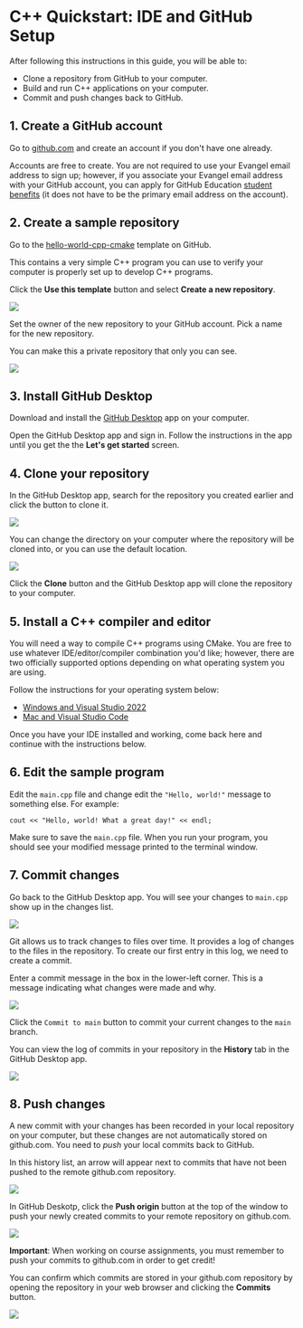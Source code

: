 # C++ Quickstart: IDE and GitHub Setup

After following this instructions in this guide, you will be able to:

- Clone a repository from GitHub to your computer.
- Build and run C++ applications on your computer.
- Commit and push changes back to GitHub.

## 1. Create a GitHub account

Go to [github.com](github.com) and create an account if you don't have one already.

Accounts are free to create. You are not required to use your Evangel email address to sign up; however, if you associate your Evangel email address with your GitHub account, you can apply for GitHub Education [student benefits](https://education.github.com/pack) (it does not have to be the primary email address on the account).

## 2. Create a sample repository

Go to the [hello-world-cpp-cmake](https://github.com/eu-cpsc/hello-world-cpp-cmake) template on GitHub.

This contains a very simple C++ program you can use to verify your computer is properly set up to develop C++ programs.

Click the **Use this template** button and select **Create a new repository**.

![](./img/github-template-create-repo.png)

Set the owner of the new repository to your GitHub account. Pick a name for the new repository.

You can make this a private repository that only you can see.

![](./img/github-template-create-repo-2.png)

## 3. Install GitHub Desktop

Download and install the [GitHub Desktop](https://github.com/apps/desktop) app on your computer.

Open the GitHub Desktop app and sign in. Follow the instructions in the app until you get the the **Let's get started** screen.

## 4. Clone your repository

In the GitHub Desktop app, search for the repository you created earlier and click the button to clone it.

![](./img/github-desktop-clone.png)

You can change the directory on your computer where the repository will be cloned into, or you can use the default location.

![](./img/github-desktop-clone-dialog.png)

Click the **Clone** button and the GitHub Desktop app will clone the repository to your computer.

## 5. Install a C++ compiler and editor

You will need a way to compile C++ programs using CMake. You are free to use whatever IDE/editor/compiler combination you'd like; however, there are two officially supported options depending on what operating system you are using.

Follow the instructions for your operating system below:

- [Windows and Visual Studio 2022](./windows-vs.md)
- [Mac and Visual Studio Code](./mac-vscode.md)

Once you have your IDE installed and working, come back here and continue with the instructions below.

## 6. Edit the sample program

Edit the `main.cpp` file and change edit the `"Hello, world!"` message to something else. For example:

```
cout << "Hello, world! What a great day!" << endl;
```

Make sure to save the `main.cpp` file. When you run your program, you should see your modified message printed to the terminal window.

## 7. Commit changes

Go back to the GitHub Desktop app. You will see your changes to `main.cpp` show up in the changes list.

![](./img/github-desktop-changes.png)

Git allows us to track changes to files over time. It provides a log of changes to the files in the repository. To create our first entry in this log, we need to create a commit.

Enter a commit message in the box in the lower-left corner. This is a message indicating what changes were made and why.

![](./img/github-desktop-commit.png)

Click the `Commit to main` button to commit your current changes to the `main` branch.

You can view the log of commits in your repository in the **History** tab in the GitHub Desktop app.

![](./img/github-desktop-history.png)

## 8. Push changes

A new commit with your changes has been recorded in your local repository on your computer, but these changes are not automatically stored on github.com. You need to _push_ your local commits back to GitHub.

In this history list, an arrow will appear next to commits that have not been pushed to the remote github.com repository.

![](./img/github-desktop-not-pushed.png)

In GitHub Deskotp, click the **Push origin** button at the top of the window to push your newly created commits to your remote repository on github.com.

![](./img/github-desktop-push.png)

**Important**: When working on course assignments, you must remember to push your commits to github.com in order to get credit!

You can confirm which commits are stored in your github.com repository by opening the repository in your web browser and clicking the **Commits** button.

![](./img/github-commits-button.png)
